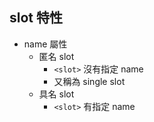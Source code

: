 ## slot 特性
- name 屬性
  - 匿名 slot
    - ```<slot>``` 沒有指定 name
    - 又稱為 single slot
  - 具名 slot
    - ```<slot>``` 有指定 name
